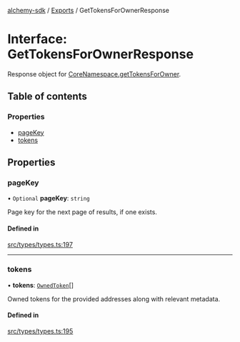 [alchemy-sdk](../README.md) / [Exports](../modules.md) / GetTokensForOwnerResponse

# Interface: GetTokensForOwnerResponse

Response object for [CoreNamespace.getTokensForOwner](../classes/CoreNamespace.md#gettokensforowner).

## Table of contents

### Properties

- [pageKey](GetTokensForOwnerResponse.md#pagekey)
- [tokens](GetTokensForOwnerResponse.md#tokens)

## Properties

### pageKey

• `Optional` **pageKey**: `string`

Page key for the next page of results, if one exists.

#### Defined in

[src/types/types.ts:197](https://github.com/alchemyplatform/alchemy-sdk-js/blob/8c9409f/src/types/types.ts#L197)

___

### tokens

• **tokens**: [`OwnedToken`](OwnedToken.md)[]

Owned tokens for the provided addresses along with relevant metadata.

#### Defined in

[src/types/types.ts:195](https://github.com/alchemyplatform/alchemy-sdk-js/blob/8c9409f/src/types/types.ts#L195)
